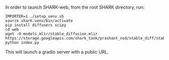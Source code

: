 In order to launch SHARK-web, from the root SHARK directory, run:

```shell
IMPORTER=1 ./setup_venv.sh
source shark.venv/bin/activate
pip install diffusers scipy
cd web
wget -O models_mlir/stable_diffusion.mlir https://storage.googleapis.com/shark_tank/prashant_nod/stable_diff/stable_diff_torch.mlir
python index.py
```
This will launch a gradio server with a public URL.
